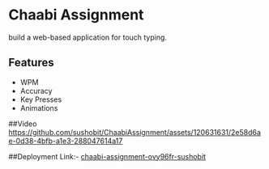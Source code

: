 # Chaabi Assignment

build a web-based application for touch typing.

## Features
- WPM
- Accuracy
- Key Presses
- Animations

##Video 
https://github.com/sushobit/ChaabiAssignment/assets/120631631/2e58d6ae-0d38-4bfb-a1e3-288047614a17

##Deployment Link:- [chaabi-assignment-ovy96fr-sushobit](https://chaabi-assignment-ovy96fpzr-sushobit.vercel.app)
